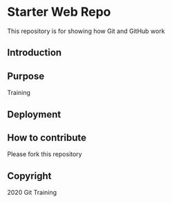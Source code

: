# Starter Web Repo

This repository is for showing how Git and GitHub work

## Introduction

## Purpose

Training

## Deployment

## How to contribute

Please fork this repository
## Copyright

2020 Git Training